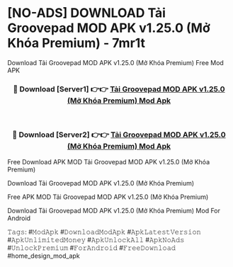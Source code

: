# [NO-ADS] DOWNLOAD Tải Groovepad MOD APK v1.25.0 (Mở Khóa Premium) - 7mr1t
Download Tải Groovepad MOD APK v1.25.0 (Mở Khóa Premium) Free Mod APK

<div align="center">
<h3>🔴 Download [Server1] 👉👉 <a href="https://apk-comot.site?title=Tải_Groovepad_MOD_APK_v1.25.0_(Mở_Khóa_Premium)">Tải Groovepad MOD APK v1.25.0 (Mở Khóa Premium) Mod Apk</a></h3><br>

<h3>🔴 Download [Server2] 👉👉 <a href="https://apk-comot.site?title=Tải_Groovepad_MOD_APK_v1.25.0_(Mở_Khóa_Premium)">Tải Groovepad MOD APK v1.25.0 (Mở Khóa Premium) Mod Apk</a></h3>
</div>


Free Download APK MOD Tải Groovepad MOD APK v1.25.0 (Mở Khóa Premium)

Download Tải Groovepad MOD APK v1.25.0 (Mở Khóa Premium) 

Free APK MOD Tải Groovepad MOD APK v1.25.0 (Mở Khóa Premium) 

Download Tải Groovepad MOD APK v1.25.0 (Mở Khóa Premium) Mod For Android

𝚃𝚊𝚐𝚜: #𝙼𝚘𝚍𝙰𝚙𝚔 #𝙳𝚘𝚠𝚗𝚕𝚘𝚊𝚍𝙼𝚘𝚍𝙰𝚙𝚔 #𝙰𝚙𝚔𝙻𝚊𝚝𝚎𝚜𝚝𝚅𝚎𝚛𝚜𝚒𝚘𝚗 #𝙰𝚙𝚔𝚄𝚗𝚕𝚒𝚖𝚒𝚝𝚎𝚍𝙼𝚘𝚗𝚎𝚢 #𝙰𝚙𝚔𝚄𝚗𝚕𝚘𝚌𝚔𝙰𝚕𝚕 #𝙰𝚙𝚔𝙽𝚘𝙰𝚍𝚜 #𝚄𝚗𝚕𝚘𝚌𝚔𝙿𝚛𝚎𝚖𝚒𝚞𝚖 #𝙵𝚘𝚛𝙰𝚗𝚍𝚛𝚘𝚒𝚍 #𝙵𝚛𝚎𝚎𝙳𝚘𝚠𝚗𝚕𝚘𝚊𝚍 #home_design_mod_apk